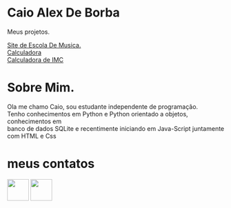 <head>
    <meta charset="UTF-8">
    <meta http-equiv="X-UA-Compatible" content="IE=edge">
    <meta name="viewport" content="width=device-width, initial-scale=1.0">
</head>
<body background-color="black" color="white">   
    <h1>Caio Alex De Borba</h1>
        <p>Meus projetos.</p>
        <a href="">Site de Escola De Musica.</a><br>
        <a href="">Calculadora</a><br>
        <a href="">Calculadora de IMC</a><br>
        <h1>Sobre Mim.</h1>
        <p>Ola me chamo Caio, sou estudante independente
            de programação.<br>
            Tenho conhecimentos em Python e Python orientado
            a objetos, conhecimentos em<br> banco de dados SQLite
            e recentimente iniciando em Java-Script juntamente
            com HTML e Css
        </p>
        <h1>meus contatos</h1>
        <a href="https://wa.me/5547992824501" target="_blank"><img src="https://github.com/lemorryjoy/lemorryjoy.github.io/blob/main/musica/zap.png?raw=true" width="50" height="50"></a>
     <a href="https://mail.google.com/mail/u/caio.alex.borba@gmail.com" target="_blank"><img src="https://github.com/lemorryjoy/lemorryjoy.github.io/blob/main/musica/kisspng-triangle-text-brand-communication-gmail-5ab07b2c07f0c8.0273654015215153080325.png?raw=true"width="50" height="50"></a>  
</body>
</html>
